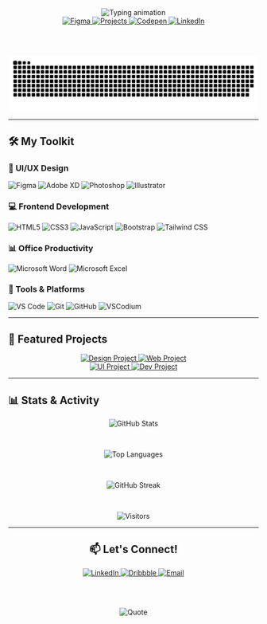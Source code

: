 <div align="center">
  <img src="https://readme-typing-svg.demolab.com?font=Fira+Code&weight=600&size=26&duration=4000&pause=1000&color=6D28D9&center=true&vCenter=true&width=500&lines=Hi+there+%F0%9F%91%8B;UI%2FUX+Designer+%26+Frontend+Dev;Let's+create+something+amazing!" alt="Typing animation" />
  
  <br/>
  
  <a href="https://www.figma.com/@yourusername" target="_blank">
    <img src="https://img.shields.io/badge/Figma-F24E1E?style=for-the-badge&logo=figma&logoColor=white" alt="Figma" />
  </a>
  <a href="https://github.com/yourusername?tab=repositories" target="_blank">
    <img src="https://img.shields.io/badge/My_Projects-6D28D9?style=for-the-badge&logo=github&logoColor=white" alt="Projects" />
  </a>
  <a href="https://codepen.io/yourusername" target="_blank">
    <img src="https://img.shields.io/badge/Codepen-000000?style=for-the-badge&logo=codepen&logoColor=white" alt="Codepen" />
  </a>
  <a href="https://linkedin.com/in/yourusername" target="_blank">
    <img src="https://img.shields.io/badge/LinkedIn-0077B5?style=for-the-badge&logo=linkedin&logoColor=white" alt="LinkedIn" />
  </a>
  
  <br/><br/>
  
  <picture>
    <source media="(prefers-color-scheme: dark)" srcset="https://raw.githubusercontent.com/platane/platane/output/github-contribution-grid-snake-dark.svg">
    <source media="(prefers-color-scheme: light)" srcset="https://raw.githubusercontent.com/platane/platane/output/github-contribution-grid-snake.svg">
    <img alt="github contribution grid snake animation" src="https://raw.githubusercontent.com/platane/platane/output/github-contribution-grid-snake.svg">
  </picture>
</div>

---

## 🛠️ My Toolkit

### 🎨 UI/UX Design
![Figma](https://img.shields.io/badge/Figma-F24E1E?style=for-the-badge&logo=figma&logoColor=white)
![Adobe XD](https://img.shields.io/badge/Adobe%20XD-470137?style=for-the-badge&logo=Adobe%20XD&logoColor=white)
![Photoshop](https://img.shields.io/badge/Adobe%20Photoshop-31A8FF?style=for-the-badge&logo=Adobe%20Photoshop&logoColor=white)
![Illustrator](https://img.shields.io/badge/Adobe%20Illustrator-FF9A00?style=for-the-badge&logo=Adobe%20Illustrator&logoColor=white)

### 💻 Frontend Development
![HTML5](https://img.shields.io/badge/HTML5-E34F26?style=for-the-badge&logo=html5&logoColor=white)
![CSS3](https://img.shields.io/badge/CSS3-1572B6?style=for-the-badge&logo=css3&logoColor=white)
![JavaScript](https://img.shields.io/badge/JavaScript-F7DF1E?style=for-the-badge&logo=javascript&logoColor=black)
![Bootstrap](https://img.shields.io/badge/Bootstrap-7952B3?style=for-the-badge&logo=bootstrap&logoColor=white)
![Tailwind CSS](https://img.shields.io/badge/Tailwind_CSS-38B2AC?style=for-the-badge&logo=tailwind-css&logoColor=white)

### 📊 Office Productivity
![Microsoft Word](https://img.shields.io/badge/Microsoft_Word-2B579A?style=for-the-badge&logo=microsoft-word&logoColor=white)
![Microsoft Excel](https://img.shields.io/badge/Microsoft_Excel-217346?style=for-the-badge&logo=microsoft-excel&logoColor=white)

### 🔧 Tools & Platforms
![VS Code](https://img.shields.io/badge/VS_Code-007ACC?style=for-the-badge&logo=visual-studio-code&logoColor=white)
![Git](https://img.shields.io/badge/Git-F05032?style=for-the-badge&logo=git&logoColor=white)
![GitHub](https://img.shields.io/badge/GitHub-181717?style=for-the-badge&logo=github&logoColor=white)
![VSCodium](https://img.shields.io/badge/VSCodium-2F80ED?style=for-the-badge&logo=vscodium&logoColor=white)

---

## 🌟 Featured Projects

<div align="center">
  
  <!-- Design Project -->
  <a href="https://www.figma.com/community/file/yourdesignproject">
    <img src="https://github-readme-stats.vercel.app/api/pin/?username=yourusername&repo=design-project&theme=radical&show_owner=true" alt="Design Project" />
  </a>
  
  <!-- Web Project -->
  <a href="https://github.com/yourusername/web-project">
    <img src="https://github-readme-stats.vercel.app/api/pin/?username=yourusername&repo=web-project&theme=radical&show_owner=true" alt="Web Project" />
  </a>
  
  <br/>
  
  <!-- UI Project -->
  <a href="https://dribbble.com/yourusername/project">
    <img src="https://github-readme-stats.vercel.app/api/pin/?username=yourusername&repo=ui-project&theme=radical&show_owner=true" alt="UI Project" />
  </a>
  
  <!-- Dev Project -->
  <a href="https://github.com/yourusername/dev-project">
    <img src="https://github-readme-stats.vercel.app/api/pin/?username=yourusername&repo=dev-project&theme=radical&show_owner=true" alt="Dev Project" />
  </a>
  
</div>

---

## 📊 Stats & Activity

<div align="center">
  
  ![GitHub Stats](https://github-readme-stats.vercel.app/api?username=yourusername&show_icons=true&theme=radical&count_private=true&include_all_commits=true)
  
  <br/>
  
  ![Top Languages](https://github-readme-stats.vercel.app/api/top-langs/?username=yourusername&layout=compact&theme=radical&langs_count=6)
  
  <br/>
  
  ![GitHub Streak](https://streak-stats.demolab.com/?user=yourusername&theme=radical)
  
  <br/>
  
  ![Visitors](https://komarev.com/ghpvc/?username=yourusername&label=Profile%20Views&color=6D28D9&style=flat-square)
  
</div>

---

<div align="center">
  
  ## 📫 Let's Connect!
  
  <a href="https://linkedin.com/in/yourusername" target="_blank">
    <img src="https://img.shields.io/badge/LinkedIn-0077B5?style=for-the-badge&logo=linkedin&logoColor=white" alt="LinkedIn" />
  </a>
  <a href="https://dribbble.com/yourusername" target="_blank">
    <img src="https://img.shields.io/badge/Dribbble-EA4C89?style=for-the-badge&logo=dribbble&logoColor=white" alt="Dribbble" />
  </a>
  <a href="mailto:youremail@example.com">
    <img src="https://img.shields.io/badge/Email-D14836?style=for-the-badge&logo=gmail&logoColor=white" alt="Email" />
  </a>
  
  <br/><br/>
  
  ![Quote](https://quotes-github-readme.vercel.app/api?type=horizontal&theme=radical)
  
</div>
